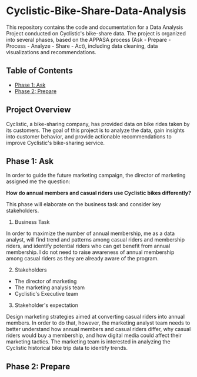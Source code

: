 # Cyclistic-Bike-Share-Data-Analysis

This repository contains the code and documentation for a Data Analysis Project conducted on Cyclistic's bike-share data. The project is organized into several phases, based on the APPASA process (Ask - Prepare - Process - Analyze - Share - Act), including data cleaning,  data visualizations and recommendations. 

## Table of Contents

- [Phase 1: Ask](https://github.com/edward1503/Cyclistic-Bike-Share-Data-Analysis/blob/main/README.md#phase-1-ask)
- [Phase 2: Prepare](https://github.com/edward1503/Cyclistic-Bike-Share-Data-Analysis/blob/main/README.md#phase-2-prepare)

## Project Overview

Cyclistic, a bike-sharing company, has provided data on bike rides taken by its customers. The goal of this project is to analyze the data, gain insights into customer behavior, and provide actionable recommendations to improve Cyclistic's bike-sharing service.

## Phase 1: Ask

In order to guide the future marketing campaign, the director of marketing assigned me the question: 

**How do annual members and casual riders use Cyclistic bikes differently?**

This phase will elaborate on the business task and consider key stakeholders.

1. Business Task
 
In order to maximize the number of annual membership, me as a data analyst, will find trend and patterns among casual riders and membership riders, and identify potential riders who can get benefit from annual membership. I do not need to raise awareness of annual membership among casual riders as they are already aware of the program. 

2. Stakeholders

- The director of marketing
- The marketing analysis team
- Cyclistic's Executive team

3. Stakeholder's expectation

Design marketing strategies aimed at converting casual riders into annual members. In order to do that, however, the marketing analyst team needs to better understand how annual members and casual riders differ, why casual riders would buy a membership, and how digital media could affect their marketing tactics. The marketing team is interested in analyzing the Cyclistic historical bike trip data to identify trends.

## Phase 2: Prepare

     
